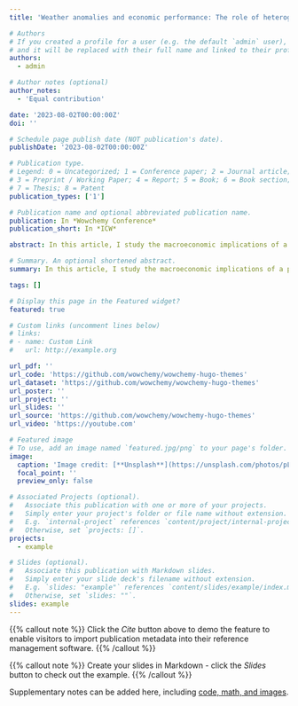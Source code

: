 ```yaml
---
title: 'Weather anomalies and economic performance: The role of heterogeneity and interregional linkages'

# Authors
# If you created a profile for a user (e.g. the default `admin` user), write the username (folder name) here
# and it will be replaced with their full name and linked to their profile.
authors:
  - admin

# Author notes (optional)
author_notes:
  - 'Equal contribution'

date: '2023-08-02T00:00:00Z'
doi: ''

# Schedule page publish date (NOT publication's date).
publishDate: '2023-08-02T00:00:00Z'

# Publication type.
# Legend: 0 = Uncategorized; 1 = Conference paper; 2 = Journal article;
# 3 = Preprint / Working Paper; 4 = Report; 5 = Book; 6 = Book section;
# 7 = Thesis; 8 = Patent
publication_types: ['1']

# Publication name and optional abbreviated publication name.
publication: In *Wowchemy Conference*
publication_short: In *ICW*

abstract: In this article, I study the macroeconomic implications of a potential heterogeneous impact of changes in weather conditions on economic performance, as well as the role of interregional connections in transmitting these effects. Using annual data from 59 sectors and 48 states during the last five decades, I show that unanticipated weather shocks have heterogeneous and nonlinear impacts on economic growth across industries and states, with the geographical dimension being particularly important. Results show that the presence of heterogeneity amplifies the negative effect of large temperature deviations. For example, when heterogeneity is considered, the aggregate effect on the economic growth of an unanticipated increase in temperature of one Celsius degree passes from -0.18 to -0.29 percent. Finally, adding interregional linkages through production networks amplifies these negative effects with sizable effects in the aggregate level.

# Summary. An optional shortened abstract.
summary: In this article, I study the macroeconomic implications of a potential heterogeneous impact of changes in weather conditions on economic performance, as well as the role of interregional connections in transmitting these effects. Using annual data from 59 sectors and 48 states during the last five decades, I show that unanticipated weather shocks have heterogeneous and nonlinear impacts on economic growth across industries and states, with the geographical dimension being particularly important. Results show that the presence of heterogeneity amplifies the negative effect of large temperature deviations. For example, when heterogeneity is considered, the aggregate effect on the economic growth of an unanticipated increase in temperature of one Celsius degree passes from -0.18 to -0.29 percent. Finally, adding interregional linkages through production networks amplifies these negative effects with sizable effects in the aggregate level.

tags: []

# Display this page in the Featured widget?
featured: true

# Custom links (uncomment lines below)
# links:
# - name: Custom Link
#   url: http://example.org

url_pdf: ''
url_code: 'https://github.com/wowchemy/wowchemy-hugo-themes'
url_dataset: 'https://github.com/wowchemy/wowchemy-hugo-themes'
url_poster: ''
url_project: ''
url_slides: ''
url_source: 'https://github.com/wowchemy/wowchemy-hugo-themes'
url_video: 'https://youtube.com'

# Featured image
# To use, add an image named `featured.jpg/png` to your page's folder.
image:
  caption: 'Image credit: [**Unsplash**](https://unsplash.com/photos/pLCdAaMFLTE)'
  focal_point: ''
  preview_only: false

# Associated Projects (optional).
#   Associate this publication with one or more of your projects.
#   Simply enter your project's folder or file name without extension.
#   E.g. `internal-project` references `content/project/internal-project/index.md`.
#   Otherwise, set `projects: []`.
projects:
  - example

# Slides (optional).
#   Associate this publication with Markdown slides.
#   Simply enter your slide deck's filename without extension.
#   E.g. `slides: "example"` references `content/slides/example/index.md`.
#   Otherwise, set `slides: ""`.
slides: example
---
```


{{% callout note %}}
Click the _Cite_ button above to demo the feature to enable visitors to import publication metadata into their reference management software.
{{% /callout %}}

{{% callout note %}}
Create your slides in Markdown - click the _Slides_ button to check out the example.
{{% /callout %}}

Supplementary notes can be added here, including [code, math, and images](https://wowchemy.com/docs/writing-markdown-latex/).

